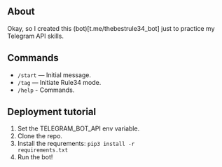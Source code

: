 ## About
Okay, so I created this (bot)[t.me/thebestrule34_bot] just to practice my Telegram API skills.


## Commands

- `/start` — Initial message.
- `/tag` — Initiate Rule34 mode.
- `/help` - Commands.

## Deployment tutorial
1. Set the TELEGRAM_BOT_API env variable.
2. Clone the repo.
3. Install the requrements: 
  <code>pip3 install -r requirements.txt</code>
4. Run the bot!
